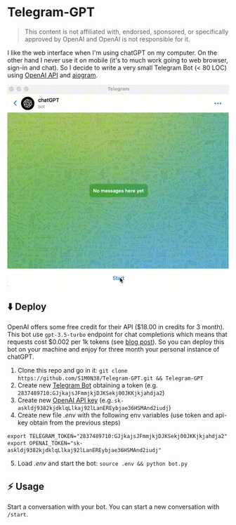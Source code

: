 # Telegram-GPT

> This content is not affiliated with, endorsed, sponsored, or specifically
> approved by OpenAI and OpenAI is not responsible for it.

I like the web interface when I'm using chatGPT on my computer. On the other
hand I never use it on mobile (it's to much work going to web browser, sign-in
and chat). So I decide to write a very small Telegram Bot (< 80 LOC) using
[OpenAI API](https://platform.openai.com/docs/introduction) and
[aiogram](https://github.com/aiogram/aiogram).

<div align="center">
  <img alt="Example" src="https://raw.githubusercontent.com/S1M0N38/Telegram-GPT/main/example.gif"/>
</div>


## :arrow_down: Deploy

OpenAI offers some free credit for their API ($18.00 in credits for 3 month).
This bot use `gpt-3.5-turbo` endpoint for chat completions which means that
requests cost $0.002 per 1k tokens (see [blog
post](https://openai.com/blog/introducing-chatgpt-and-whisper-apis)). So you
can deploy this bot on your machine and enjoy for three month your personal
instance of chatGPT.

1. Clone this repo and go in it: `git clone
   https://github.com/S1M0N38/Telegram-GPT.git && Telegram-GPT`
2. Create new [Telegram Bot]() obtaining a token (e.g.
   `2837489710:GJjkajsJFmmjkjDJKSekj00JKKjkjahdja2`)
3. Create new [OpenAI API key](https://platform.openai.com/account/api-keys)
   (e.g. `sk-askldj9382kjdklqLlkaj92lLanEREybjae36HSMAnd2iudj`)
4. Create new file *.env* with the following env variables (use token and
   api-key obtain from the previous steps)
```
export TELEGRAM_TOKEN="2837489710:GJjkajsJFmmjkjDJKSekj00JKKjkjahdja2"
export OPENAI_TOKEN="sk-askldj9382kjdklqLlkaj92lLanEREybjae36HSMAnd2iudj"
```
5. Load *.env* and start the bot: `source .env && python bot.py`

## :zap: Usage

Start a conversation with your bot. You can start a new conversation with
`/start`.
